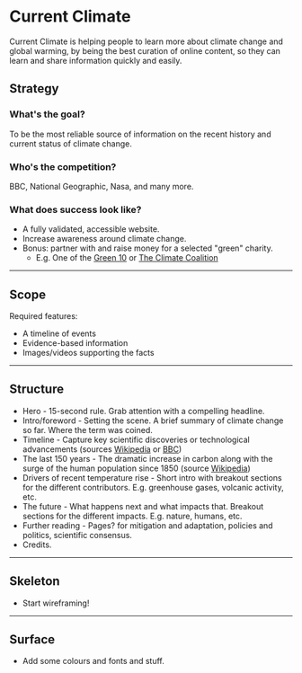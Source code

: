 # Current Climate

Current Climate is helping people to learn more about climate change and global warming, by being the best curation of online content, so they can learn and share information quickly and easily.

## Strategy

### What's the goal?

To be the most reliable source of information on the recent history and current status of climate change.

### Who's the competition?

BBC, National Geographic, Nasa, and many more.

### What does success look like?

- A fully validated, accessible website.
- Increase awareness around climate change.
- Bonus: partner with and raise money for a selected "green" charity.
    - E.g. One of the [Green 10](https://green10.org/) or [The Climate Coalition](https://www.theclimatecoalition.org/)

---

## Scope

Required features:

- A timeline of events
- Evidence-based information
- Images/videos supporting the facts

---

## Structure

- Hero - 15-second rule. Grab attention with a compelling headline.
- Intro/foreword - Setting the scene. A brief summary of climate change so far. Where the term was coined.
- Timeline - Capture key scientific discoveries or technological advancements (sources [Wikipedia](https://en.wikipedia.org/wiki/History_of_climate_change_science) or [BBC](https://www.bbc.co.uk/news/science-environment-15874560))
- The last 150 years - The dramatic increase in carbon along with the surge of the human population since 1850 (source [Wikipedia](https://en.wikipedia.org/wiki/Climate_change))
- Drivers of recent temperature rise - Short intro with breakout sections for the different contributors. E.g. greenhouse gases, volcanic activity, etc.
- The future - What happens next and what impacts that. Breakout sections for the different impacts. E.g. nature, humans, etc.
- Further reading - Pages? for mitigation and adaptation, policies and politics, scientific consensus.
- Credits.

---

## Skeleton

- Start wireframing!

---

## Surface

- Add some colours and fonts and stuff.